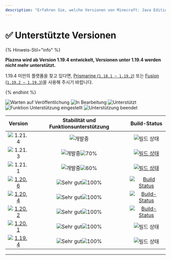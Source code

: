 ```yaml
---
description: "Erfahren Sie, welche Versionen von Minecraft: Java Edition von Plazma unterstützt werden."
---
```


# ✅ Unterstützte Versionen

{% Hinweis-Stil="info" %}

**Plazma wird ab Version 1.19.4 entwickelt, Versionen unter 1.19.4 werden nicht mehr unterstützt.**

1.19.4 미만의 플랫폼을 찾고 있다면, [Prismarine (`1.18.1 ~ 1.19.2`)](https://github.com/PrismarineTeam/Prismarine) 또는 [Fusion (`1.19.2 ~ 1.19.3`)](https://github.com/RuinedTechnologyUnify/Fusion)을 사용해 주시기 바랍니다.

{% endhint %}

[wtr]: https://badge.plazmamc.org/0/릴리스%20대기중
[idv]: https://badge.plazmamc.org/1/In%20Bearbeitung
[atv]: https://badge.plazmamc.org/2/Unterstützt
[fse]: https://badge.plazmamc.org/6/Funktion%20Unterstützung%20eingestellt
[eol]: https://badge.plazmamc.org/4/Unterstützung%20beendet
[ukn]: https://badge.plazmamc.org/0/Keine%20Informationen
[vgd]: https://badge.plazmamc.org/1/Sehr%20gut
[mid]: https://badge.plazmamc.org/6/Normal
[100]: https://badge.plazmamc.org/percent/100

![Warten auf Veröffentlichung][wtr] ![In Bearbeitung][idv] ![Unterstützt][atv] ![Funktion Unterstützung eingestellt][fse] ![Unterstützung beendet][eol]

|                                      Version                                      |        Stabilität    und    Funktionsunterstützung       |                                              Build-Status                                             |
| :-------------------------------------------------------------------------------: | :------------------------------------------------------: | :---------------------------------------------------------------------------------------------------: |
|                   ![1.21.4](https://badge.plazmamc.org/0/1.21.4)                  |                        ![개발중][idv]                       |                                             ![빌드 상태][ukn]                                             |
|                   ![1.21.3](https://badge.plazmamc.org/1/1.21.3)                  | ![개발중][idv]![70%](https://badge.plazmamc.org/percent/70) |     [![빌드 상태](https://build.plazmamc.org/1.21.3)](https://build.plazmamc.org/1.21.3?redirect=true)    |
|                   ![1.21.1](https://badge.plazmamc.org/1/1.21.1)                  | ![개발중][idv]![60%](https://badge.plazmamc.org/percent/60) |     [![빌드 상태](https://build.plazmamc.org/1.21.1)](https://build.plazmamc.org/1.21.1?redirect=true)    |
| [![1.20.6](https://badge.plazmamc.org/2/1.20.6)](https://git.plazmamc.org/1.20.6) |               ![Sehr gut][vgd]![100%][100]               | [![Build Status](https://build.plazmamc.org/1.20.6)](https://build.plazmamc.org/1.20.6?redirect=true) |
| [![1,20,4](https://badge.plazmamc.org/6/1,20,4)](https://git.plazmamc.org/1,20,4) |               ![Sehr gut][vgd]![100%][100]               | [![Build-Status](https://build.plazmamc.org/1.20.4)](https://build.plazmamc.org/1.20.4?redirect=true) |
| [![1.20.2](https://badge.plazmamc.org/4/1.20.2)](https://git.plazmamc.org/1.20.2) |               ![Sehr gut][vgd]![100%][100]               | [![Build-Status](https://build.plazmamc.org/1.20.2)](https://build.plazmamc.org/1.20.2?redirect=true) |
| [![1.20.1](https://badge.plazmamc.org/4/1.20.1)](https://git.plazmamc.org/1.20.1) |               ![Sehr gut][vgd]![100%][100]               |                                             ![빌드 상태][ukn]                                             |
| [![1.19.4](https://badge.plazmamc.org/4/1.19.4)](https://git.plazmamc.org/1.19.4) |               ![Sehr gut][vgd]![100%][100]               |                                             ![빌드 상태][ukn]                                             |

***
